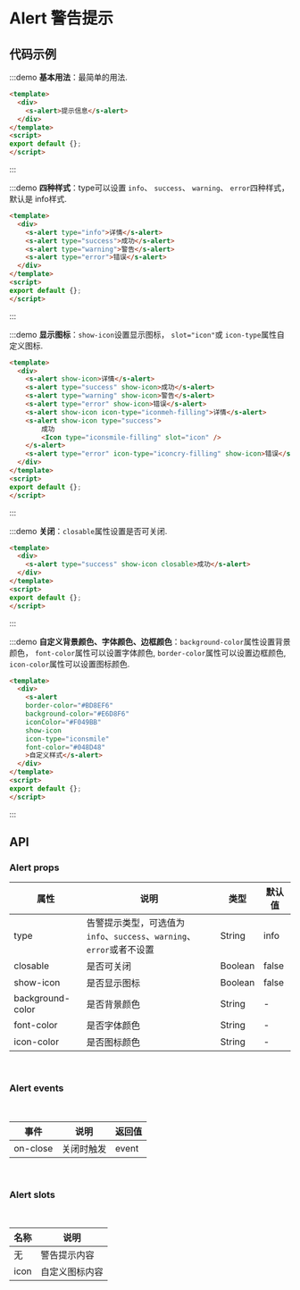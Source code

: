 # Alert 警告提示

## 代码示例

:::demo
**基本用法**：最简单的用法.

```html
<template>
  <div>
    <s-alert>提示信息</s-alert>
  </div>
</template>
<script>
export default {};
</script>
```
:::

:::demo
**四种样式**：type可以设置 `info`、 `success`、 `warning`、 `error`四种样式，默认是 info样式.

```html
<template>
  <div>
    <s-alert type="info">详情</s-alert>
    <s-alert type="success">成功</s-alert>
    <s-alert type="warning">警告</s-alert>
    <s-alert type="error">错误</s-alert>
  </div>
</template>
<script>
export default {};
</script>
```
:::

:::demo
**显示图标**：`show-icon`设置显示图标， `slot="icon"`或 `icon-type`属性自定义图标.

```html
<template>
  <div>
    <s-alert show-icon>详情</s-alert>
    <s-alert type="success" show-icon>成功</s-alert>
    <s-alert type="warning" show-icon>警告</s-alert>
    <s-alert type="error" show-icon>错误</s-alert>
    <s-alert show-icon icon-type="iconmeh-filling">详情</s-alert>
    <s-alert show-icon type="success">
        成功
        <Icon type="iconsmile-filling" slot="icon" />
    </s-alert>
    <s-alert type="error" icon-type="iconcry-filling" show-icon>错误</s-alert>
  </div>
</template>
<script>
export default {};
</script>
```
:::

:::demo
**关闭**：`closable`属性设置是否可关闭.

```html
<template>
  <div>
    <s-alert type="success" show-icon closable>成功</s-alert>
  </div>
</template>
<script>
export default {};
</script>
```
:::

:::demo
**自定义背景颜色、字体颜色、边框颜色**：`background-color`属性设置背景颜色， `font-color`属性可以设置字体颜色, `border-color`属性可以设置边框颜色, `icon-color`属性可以设置图标颜色.

```html
<template>
  <div>
    <s-alert
    border-color="#BD8EF6"
    background-color="#E6D8F6"
    iconColor="#F049BB"
    show-icon
    icon-type="iconsmile"
    font-color="#048D48"
    >自定义样式</s-alert>
  </div>
</template>
<script>
export default {};
</script>
```
:::

## API

### Alert props

|  属性  | 说明  |  类型  |  默认值  |
|  ----  | ---- |  ----  |  ----   |
|  type  |告警提示类型，可选值为 `info`、`success`、`warning`、`error`或者不设置 | String  | info  |
|  closable  | 是否可关闭  |  Boolean  |  false  |
|  show-icon  | 是否显示图标  |  Boolean  |  false  |
|  background-color  | 是否背景颜色  |  String  |  -  |
|  font-color  | 是否字体颜色  |  String  |  -  |
|  icon-color  | 是否图标颜色  |  String  |  -  |

<br/>

### Alert events

<br/>

|  事件  | 说明  | 返回值  |
|  ----  | ---- | ---- |
|   on-close   | 关闭时触发 | event |

<br/>

### Alert slots

<br/>

|  名称  | 说明  |
|  ----  | ---- |
|   无   | 警告提示内容 |
|   icon   | 自定义图标内容 |
